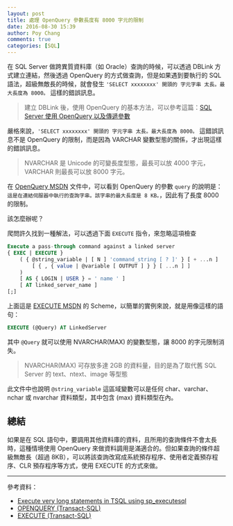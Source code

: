 ```yaml
---
layout: post
title: 處理 OpenQuery 參數長度有 8000 字元的限制
date: 2016-08-30 15:39
author: Poy Chang
comments: true
categories: [SQL]
---
```


在 SQL Server 做跨異質資料庫（如 Oracle）查詢的時候，可以透過 DBLink 方式建立連結，然後透過 OpenQuery 的方式做查詢，但是如果遇到要執行的 SQL 語法，超級無敵長的時候，就會發生 `'SELECT xxxxxxxx' 開頭的 字元字串 太長。最大長度為 8000。` 這樣的錯誤訊息。

>建立 DBLink 後，使用 OpenQuery 的基本方法，可以參考這篇：[SQL Server 使用 OpenQuery 以及傳遞參數](http://blog.poychang.net/sql-server-open-query/)

嚴格來說，`'SELECT xxxxxxxx' 開頭的 字元字串 太長。最大長度為 8000。` 這錯誤訊息不是 OpenQuery 的限制，而是因為 VARCHAR 變數型態的關係，才出現這樣的錯誤訊息。

>NVARCHAR 是 Unicode 的可變長度型態，最長可以放 4000 字元，VARCHAR 則最長可以放 8000 字元。

在 [OpenQuery MSDN](https://msdn.microsoft.com/zh-tw/library/ms188427.aspx) 文件中，可以看到 OpenQuery 的參數 `query` 的說明是：`這是在連結伺服器中執行的查詢字串。該字串的最大長度是 8 KB。`，因此有了長度 8000 的限制。

該怎麼辦呢？

爬問許久找到一種解法，可以透過下面 `EXECUTE` 指令，來忽略這項檢查

```sql
Execute a pass-through command against a linked server
{ EXEC | EXECUTE }
    ( { @string_variable | [ N ] 'command_string [ ? ]' } [ + ...n ]
        [ { , { value | @variable [ OUTPUT ] } } [ ...n ] ]
    ) 
    [ AS { LOGIN | USER } = ' name ' ]
    [ AT linked_server_name ]
[;]
```

上面這是 [EXECUTE MSDN](https://msdn.microsoft.com/zh-tw/library/ms188332.aspx) 的 Scheme，以簡單的實例來說，就是用像這樣的語句：

```sql
EXECUTE (@Query) AT LinkedServer
```

其中 `@Query` 就可以使用 NVARCHAR(MAX) 的變數型態，讓 8000 的字元限制消失。

>NVARCHAR(MAX) 可存放多達 2GB 的資料量，目的是為了取代舊 SQL Server 的 text、ntext、image 等型態

此文件中也說明 `@string_variable` 這區域變數可以是任何 char、varchar、nchar 或 nvarchar 資料類型，其中包含 (max) 資料類型在內。

## 總結

如果是在 SQL 語句中，要調用其他資料庫的資料，且所用的查詢條件不會太長時，這種情境使用 OpenQuery 來做資料調用是滿適合的。但如果查詢的條件超級無敵長（超過 8KB），可以將該查詢改寫成系統預存程序、使用者定義預存程序、CLR 預存程序等方式，使用 EXECUTE 的方式來做。

----------

參考資料：

* [Execute very long statements in TSQL using sp_executesql](http://stackoverflow.com/questions/8151121/execute-very-long-statements-in-tsql-using-sp-executesql)
* [OPENQUERY (Transact-SQL)](https://msdn.microsoft.com/zh-tw/library/ms188427.aspx)
* [EXECUTE (Transact-SQL)](https://msdn.microsoft.com/zh-tw/library/ms188332.aspx)
